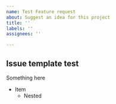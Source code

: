 ```yaml
---
name: Test Feature request
about: Suggest an idea for this project
title: ''
labels: ''
assignees: ''

---
```


## Issue template test

Something here

* Item
  * Nested
